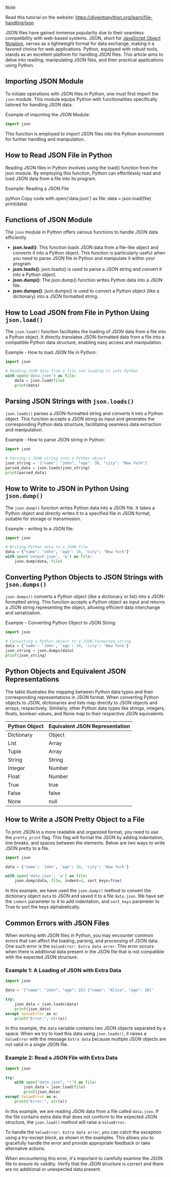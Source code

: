 > [!NOTE]
> Read this tutorial on the website: https://diveintopython.org/learn/file-handling/json

JSON files have gained immense popularity due to their seamless compatibility with web-based systems. JSON, short for [JavaScript Object Notation](https://en.wikipedia.org/wiki/JSON), serves as a lightweight format for data exchange, making it a favored choice for web applications. Python, equipped with robust tools, stands as an excellent platform for handling JSON files. This article aims to delve into reading, manipulating JSON files, and their practical applications using Python.  
  
## Importing JSON Module

To initiate operations with JSON files in Python, one must first import the `json` module. This module equips Python with functionalities specifically tailored for handling JSON data.

Example of importing the JSON Module:

```python
import json
```

This function is employed to import JSON files into the Python environment for further handling and manipulation.

## How to Read JSON File in Python

Reading JSON files in Python involves using the load() function from the json module. By employing this function, Python can effortlessly read and load JSON data from a file into its program.

Example: Reading a JSON File

python
Copy code
with open('data.json') as file:
    data = json.load(file)
    print(data)


## Functions of JSON Module

The `json` module in Python offers various functions to handle JSON data efficiently.

- **json.load()**: This function loads JSON data from a file-like object and converts it into a Python object. This function is particularly useful when you need to parse JSON file in Python and manipulate it within your program
- **json.loads()**: json.loads() is used to parse a JSON string and convert it into a Python object.
- **json.dump()**: The json.dump() function writes Python data into a JSON file.
- **json.dumps()**: json.dumps() is used to convert a Python object (like a dictionary) into a JSON formatted string.

## How to Load JSON from File in Python Using `json.load()`

The `json.load()` function facilitates the loading of JSON data from a file into a Python object. It directly translates JSON-formatted data from a file into a compatible Python data structure, enabling easy access and manipulation.

Example - How to load JSON file in Python:

```python
import json

# Reading JSON data from a file and loading it into Python
with open('data.json') as file:
    data = json.load(file)
    print(data)
```

## Parsing JSON Strings with `json.loads()`

`json.loads()` parses a JSON-formatted string and converts it into a Python object. This function accepts a JSON string as input and generates the corresponding Python data structure, facilitating seamless data extraction and manipulation.

Example - How to parse JSON string in Python:

```python
import json

# Parsing a JSON string into a Python object
json_string = '{"name": "John", "age": 30, "city": "New York"}'
parsed_data = json.loads(json_string)
print(parsed_data)
```

## How to Write to JSON in Python Using `json.dump()`

The `json.dump()` function writes Python data into a JSON file. It takes a Python object and directly writes it to a specified file in JSON format, suitable for storage or transmission.

Example - writing to a JSON file:

```python
import json

# Writing Python data to a JSON file
data = {"name": "John", "age": 30, "city": "New York"}
with open('output.json', 'w') as file:
    json.dump(data, file)
```

## Converting Python Objects to JSON Strings with `json.dumps()`

`json.dumps()` converts a Python object (like a dictionary or list) into a JSON-formatted string. This function accepts a Python object as input and returns a JSON string representing the object, allowing efficient data interchange and serialization.

Example - Converting Python Object to JSON String:

```python
import json

# Converting a Python object to a JSON-formatted string
data = {'name': 'John', 'age': 30, 'city': 'New York'}
json_string = json.dumps(data)
print(json_string)
```

## Python Objects and Equivalent JSON Representations

The table illustrates the mapping between Python data types and their corresponding representations in JSON format. When converting Python objects to JSON, dictionaries and lists map directly to JSON objects and arrays, respectively. Similarly, other Python data types like strings, integers, floats, boolean values, and None map to their respective JSON equivalents.

| Python Object  | Equivalent JSON Representation |
| ------------- | ------------- |
| Dictionary | Object  |
| List  | Array  |
| Tuple  | Array  |
| String  | String  |
| Integer  | Number  |
| Float  | Number  |
| True  | true  |
| False  | false  |
| None  | null  |

## How to Write a JSON Pretty Object to a File  

To print JSON in a more readable and organized format, you need to use the `pretty_print` flag. This flag will format the JSON by adding indentation, line breaks, and spaces between the elements. Below are two ways to write JSON pretty to a file.

```python
import json

data = {'name': 'John', 'age': 30, 'city': 'New York'}

with open('data.json', 'w') as file:
    json.dump(data, file, indent=4, sort_keys=True)
```

In this example, we have used the `json.dump()` method to convert the dictionary object `data` to JSON and saved it to a file `data.json`. We have set the `indent` parameter to 4 to add indentation, and `sort_keys` parameter to True to sort the keys alphabetically.
  
## Common Errors with JSON Files

When working with JSON files in Python, you may encounter common errors that can affect the loading, parsing, and processing of JSON data. One such error is the `ValueError: Extra data error`. This error occurs when there is additional data present in the JSON file that is not compatible with the expected JSON structure.

### Example 1: A Loading of JSON with Extra Data

```python
import json

data = '{"name": "John", "age": 25} {"name": "Alice", "age": 30}'

try:
    json_data = json.loads(data)
    print(json_data)
except ValueError as e:
    print("Error:", str(e))
```

In this example, the `data` variable contains two JSON objects separated by a space. When we try to load this data using `json.loads()`, it raises a `ValueError` with the message `Extra data` because multiple JSON objects are not valid in a single JSON file.

### Example 2: Read a JSON File with Extra Data

```python
import json

try:
    with open("data.json", "r") as file:
        json_data = json.load(file)
        print(json_data)
except ValueError as e:
    print("Error:", str(e))
```

In this example, we are reading JSON data from a file called `data.json`. If the file contains extra data that does not conform to the expected JSON structure, the `json.load()` method will raise a `ValueError`.

To handle the `ValueError: Extra data error`, you can catch the exception using a try-except block, as shown in the examples. This allows you to gracefully handle the error and provide appropriate feedback or take alternative actions.

When encountering this error, it's important to carefully examine the JSON file to ensure its validity. Verify that the JSON structure is correct and there are no additional or unexpected data present.
